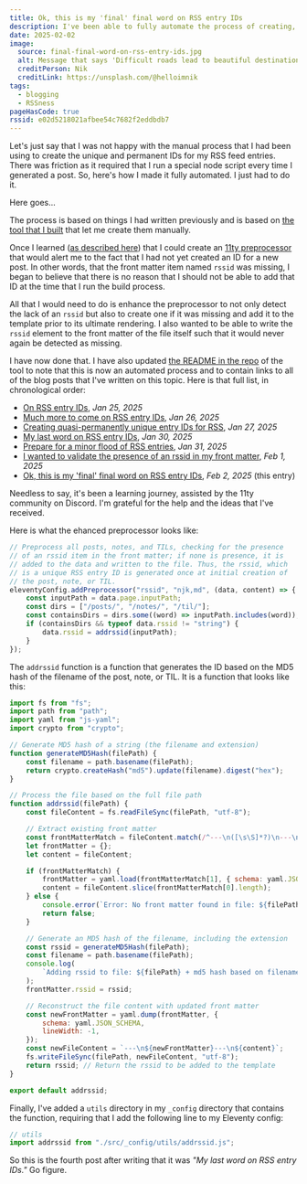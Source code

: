 ```yaml
---
title: Ok, this is my 'final' final word on RSS entry IDs
description: I've been able to fully automate the process of creating, at initial post time, a unique and permanent ID for each RSS feed entry.
date: 2025-02-02
image:
  source: final-final-word-on-rss-entry-ids.jpg
  alt: Message that says 'Difficult roads lead to beautiful destinations'
  creditPerson: Nik
  creditLink: https://unsplash.com/@helloimnik
tags:
  - blogging
  - RSSness
pageHasCode: true
rssid: e02d5218021afbee54c7682f2eddbdb7
---
```


Let's just say that I was not happy with the manual process that I had been using to create the unique and permanent IDs for my RSS feed entries. There was friction as it required that I run a special node script every time I generated a post. So, here's how I made it fully automated. I just had to do it.

Here goes...

The process is based on things I had written previously and is based on [the tool that I built](https://github.com/bobmonsour/rssid#rssid-generating-permanent-and-unique-rss-entry-ids) that let me create them manually.

Once I learned ([as described here](/til/i-wanted-to-validate-the-presence-of-an-rssid-in-my-front-matter/)) that I could create an [11ty preprocessor](https://www.11ty.dev/docs/config-preprocessors/) that would alert me to the fact that I had not yet created an ID for a new post. In other words, that the front matter item named `rssid` was missing, I began to believe that there is no reason that I should not be able to add that ID at the time that I run the build process.

All that I would need to do is enhance the preprocessor to not only detect the lack of an `rssid` but also to create one if it was missing and add it to the template prior to its ultimate rendering. I also wanted to be able to write the `rssid` element to the front matter of the file itself such that it would never again be detected as missing.

I have now done that. I have also updated [the README in the repo](https://github.com/bobmonsour/rssid#rssid-generating-permanent-and-unique-rss-entry-ids) of the tool to note that this is now an automated process and to contain links to all of the blog posts that I've written on this topic. Here is that full list, in chronological order:

- [On RSS entry IDs](/til/on-rss-entry-ids/), _Jan 25, 2025_
- [Much more to come on RSS entry IDs](/til/much-more-to-come-on-rss-entry-ids/), _Jan 26, 2025_
- [Creating quasi-permanently unique entry IDs for RSS](/blog/creating-permanently-unique-entry-id-for-rss/), _Jan 27, 2025_
- [My last word on RSS entry IDs](/blog/even-more-on-rss-ids/), _Jan 30, 2025_
- [Prepare for a minor flood of RSS entries](/til/prepare-for-a-minor-flood-of-rss-entries/), _Jan 31, 2025_
- [I wanted to validate the presence of an rssid in my front matter](/til/i-wanted-to-validate-the-presence-of-an-rssid-in-my-front-matter/), _Feb 1, 2025_
- [Ok, this is my 'final' final word on RSS entry IDs](/blog/final-final-word-on-rss-entry-ids/), _Feb 2, 2025_ (this entry)

Needless to say, it's been a learning journey, assisted by the 11ty community on Discord. I'm grateful for the help and the ideas that I've received.

Here is what the ehanced preprocessor looks like:

```javascript
// Preprocess all posts, notes, and TILs, checking for the presence
// of an rssid item in the front matter; if none is presence, it is
// added to the data and written to the file. Thus, the rssid, which
// is a unique RSS entry ID is generated once at initial creation of
// the post, note, or TIL.
eleventyConfig.addPreprocessor("rssid", "njk,md", (data, content) => {
	const inputPath = data.page.inputPath;
	const dirs = ["/posts/", "/notes/", "/til/"];
	const containsDirs = dirs.some((word) => inputPath.includes(word));
	if (containsDirs && typeof data.rssid != "string") {
		data.rssid = addrssid(inputPath);
	}
});
```

The `addrssid` function is a function that generates the ID based on the MD5 hash of the filename of the post, note, or TIL. It is a function that looks like this:

```javascript
import fs from "fs";
import path from "path";
import yaml from "js-yaml";
import crypto from "crypto";

// Generate MD5 hash of a string (the filename and extension)
function generateMD5Hash(filePath) {
	const filename = path.basename(filePath);
	return crypto.createHash("md5").update(filename).digest("hex");
}

// Process the file based on the full file path
function addrssid(filePath) {
	const fileContent = fs.readFileSync(filePath, "utf-8");

	// Extract existing front matter
	const frontMatterMatch = fileContent.match(/^---\n([\s\S]*?)\n---\n/);
	let frontMatter = {};
	let content = fileContent;

	if (frontMatterMatch) {
		frontMatter = yaml.load(frontMatterMatch[1], { schema: yaml.JSON_SCHEMA });
		content = fileContent.slice(frontMatterMatch[0].length);
	} else {
		console.error(`Error: No front matter found in file: ${filePath}`);
		return false;
	}

	// Generate an MD5 hash of the filename, including the extension
	const rssid = generateMD5Hash(filePath);
	const filename = path.basename(filePath);
	console.log(
		`Adding rssid to file: ${filePath} + md5 hash based on filename: " + ${filename}`
	);
	frontMatter.rssid = rssid;

	// Reconstruct the file content with updated front matter
	const newFrontMatter = yaml.dump(frontMatter, {
		schema: yaml.JSON_SCHEMA,
		lineWidth: -1,
	});
	const newFileContent = `---\n${newFrontMatter}---\n${content}`;
	fs.writeFileSync(filePath, newFileContent, "utf-8");
	return rssid; // Return the rssid to be added to the template
}

export default addrssid;
```

Finally, I've added a `utils` directory in my `_config` directory that contains the function, requiring that I add the following line to my Eleventy config:

```javascript
// utils
import addrssid from "./src/_config/utils/addrssid.js";
```

So this is the fourth post after writing that it was _"My last word on RSS entry IDs."_ Go figure.
